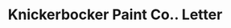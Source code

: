 ---
doi: 10.7916/D8T73VGN
date_other: '1917'
date_other_textual: '1917'
form: correspondence
genre:
- Letters (correspondence)
name:
- Knickerbocker Paint Co.
object_in_context_url: https://biggert.cul.columbia.edu/items/view/ave_biggert_01043
subject_hierarchical_geographic:
- New York, New York, United States
subject_name:
- Knickerbocker Paint Co.
title: Knickerbocker Paint Co.. Letter
sort_title: Knickerbocker Paint Co.. Letter
call_number: ave_biggert_01043
coordinates:
- 40.71277777777778,-74.00583333333333
pid: ave_biggert_01043
identifiers: ave_biggert_01043
thumbnail: https://derivativo-3.library.columbia.edu/iiif/2/ldpd:344489/full/!256,256/0/native.jpg
permalink: "/items/ave_biggert_01043/"
layout: iiif-image-page
---
